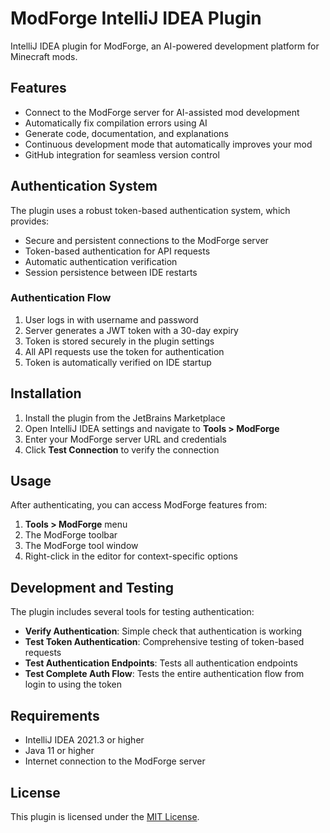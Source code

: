 # ModForge IntelliJ IDEA Plugin

IntelliJ IDEA plugin for ModForge, an AI-powered development platform for Minecraft mods.

## Features

- Connect to the ModForge server for AI-assisted mod development
- Automatically fix compilation errors using AI
- Generate code, documentation, and explanations
- Continuous development mode that automatically improves your mod
- GitHub integration for seamless version control

## Authentication System

The plugin uses a robust token-based authentication system, which provides:

- Secure and persistent connections to the ModForge server
- Token-based authentication for API requests
- Automatic authentication verification
- Session persistence between IDE restarts

### Authentication Flow

1. User logs in with username and password
2. Server generates a JWT token with a 30-day expiry
3. Token is stored securely in the plugin settings
4. All API requests use the token for authentication
5. Token is automatically verified on IDE startup

## Installation

1. Install the plugin from the JetBrains Marketplace
2. Open IntelliJ IDEA settings and navigate to **Tools > ModForge**
3. Enter your ModForge server URL and credentials
4. Click **Test Connection** to verify the connection

## Usage

After authenticating, you can access ModForge features from:

1. **Tools > ModForge** menu
2. The ModForge toolbar
3. The ModForge tool window
4. Right-click in the editor for context-specific options

## Development and Testing

The plugin includes several tools for testing authentication:

- **Verify Authentication**: Simple check that authentication is working
- **Test Token Authentication**: Comprehensive testing of token-based requests
- **Test Authentication Endpoints**: Tests all authentication endpoints
- **Test Complete Auth Flow**: Tests the entire authentication flow from login to using the token

## Requirements

- IntelliJ IDEA 2021.3 or higher
- Java 11 or higher
- Internet connection to the ModForge server

## License

This plugin is licensed under the [MIT License](LICENSE).